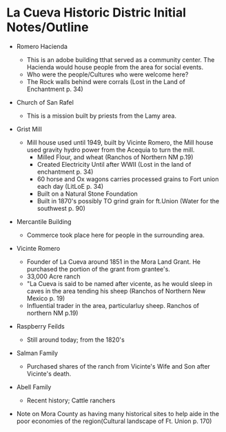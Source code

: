 # La Cueva Historic Distric Initial Notes/Outline

* Romero Hacienda
  * This is an adobe building tthat served as a community center.  The Hacienda would house people from the area for social events.
   * Who were the people/Cultures who were welcome here?
   * The Rock walls behind were corrals (Lost in the Land of Enchantment p. 34)
   
* Church of San Rafel
  * This is a mission built by priests from the Lamy area.

* Grist Mill
  * Mill house used until 1949, built by Vicinte Romero, the Mill house used gravity hydro power from the Acequia to turn the mill.
    * Milled Flour, and wheat (Ranchos of Northern NM p.19)
    * Created Electricity Until after WWII (Lost in the land of enchantment p. 34)
    * 60 horse and Ox wagons carries processed grains to Fort union each day (LitLoE p. 34)
    * Built on a Natural Stone Foundation 
    * Built in 1870's possibly TO grind grain for ft.Union (Water for the southwest p. 90)

* Mercantile Building
  * Commerce took place here for people in the surrounding area.

* Vicinte Romero
  * Founder of La Cueva around 1851 in the Mora Land Grant.  He purchased the portion of the grant from grantee's.
  * 33,000 Acre ranch
  * "La Cueva is said to be named after vicente, as he would sleep in caves in the area tending his sheep (Ranchos of Northern New Mexico p. 19)
  * Influential trader in the area, particularluy sheep. Ranchos of northern NM p.19)
  
* Raspberry Feilds
  * Still around today; from the 1820's

* Salman Family
  * Purchased shares of the ranch from Vicinte's Wife and Son after Vicinte's death.  

* Abell Family
  * Recent history; Cattle ranchers
  
* Note on Mora County as having many historical sites to help aide in the poor economies of the region(Cultural landscape of Ft. Union p. 170)
